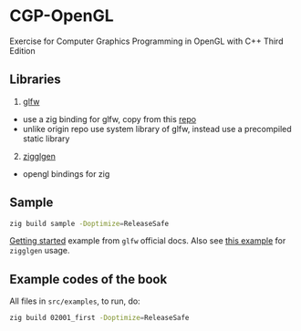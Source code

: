 # CGP-OpenGL

Exercise for Computer Graphics Programming in OpenGL with C++ Third Edition

## Libraries

1. [glfw](https://www.glfw.org/)
- use a zig binding for glfw, copy from this [repo](https://github.com/IridescenceTech/zglfw)
- unlike origin repo use system library of glfw, instead use a precompiled static library

2. [zigglgen](https://github.com/castholm/zigglgen)
- opengl bindings for zig

## Sample

```bash
zig build sample -Doptimize=ReleaseSafe
```

[Getting started](https://www.glfw.org/docs/3.4/quick.html#quick_timer) example from `glfw` official docs.
Also see [this example](https://github.com/castholm/zig-examples/blob/master/opengl-hexagon/README.md) for `zigglgen` usage.

## Example codes of the book

All files in `src/examples`, to run, do:

```bash
zig build 02001_first -Doptimize=ReleaseSafe
```

